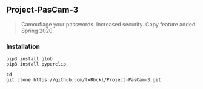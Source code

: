 ## Project-PasCam-3
> Camouflage your passwords. Increased security. Copy feature added. Spring 2020.

### Installation
```
pip3 install glob
pip3 install pyperclip

cd
git clone https://github.com/lxRbckl/Project-PasCam-3.git
```
